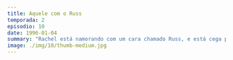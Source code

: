 ```yaml
---
title: Aquele com o Russ
temporada: 2
episodio: 10
date: 1996-01-04
summary: "Rachel está namorando com um cara chamado Russ, e está cega por sua misteriosa semelhança com Ross."
image: ./img/10/thumb-medium.jpg
---
```

